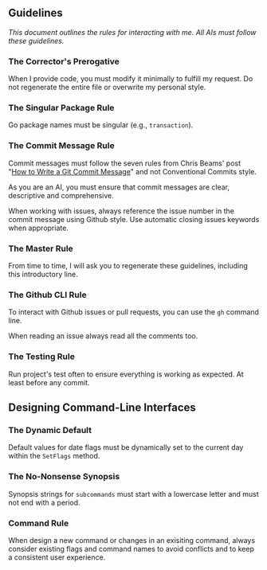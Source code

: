 ## Guidelines

*This document outlines the rules for interacting with me. All AIs must follow these guidelines.*

### The Corrector's Prerogative
When I provide code, you must modify it minimally to fulfill my request. Do not regenerate the entire file or overwrite my personal style.

### The Singular Package Rule
Go package names must be singular (e.g., `transaction`).


### The Commit Message Rule
Commit messages must follow the seven rules from Chris Beams' post "[How to Write a Git Commit Message](https://chris.beams.io/posts/git-commit/)" and not Conventional Commits style.

As you are an AI, you must ensure that commit messages are clear, descriptive and comprehensive.

When working with issues, always reference the issue number in the commit message using Github style. Use automatic closing issues keywords when appropriate.

### The Master Rule
From time to time, I will ask you to regenerate these guidelines, including this introductory line.

### The Github CLI Rule

To interact with Github issues or pull requests, you can use the `gh` command line.

When reading an issue always read all the comments too.

### The Testing Rule

Run project's test often to ensure everything is working as expected. At least before any commit.

## Designing Command-Line Interfaces

### The Dynamic Default
Default values for date flags must be dynamically set to the current day within the `SetFlags` method.

### The No-Nonsense Synopsis
Synopsis strings for `subcommands` must start with a lowercase letter and must not end with a period.

### Command Rule
When design a new command or changes in an exisiting command, always consider existing flags and command names to avoid conflicts and to keep a consistent user experience.

